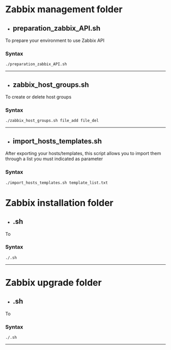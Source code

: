 # Zabbix management folder
* ## preparation_zabbix_API.sh
To prepare your environment to use Zabbix API

### Syntax
```
./preparation_zabbix_API.sh
```

***

* ## zabbix_host_groups.sh
To create or delete host groups

### Syntax
```
./zabbix_host_groups.sh file_add file_del
```

***

* ## import_hosts_templates.sh
After exporting your hosts/templates, this script allows you to import them through a list you must indicated as parameter

### Syntax
```
./import_hosts_templates.sh template_list.txt
```
# Zabbix installation folder
* ## .sh
To 

### Syntax
```
./.sh
```

***

# Zabbix upgrade folder
* ## .sh
To 

### Syntax
```
./.sh
```

***
